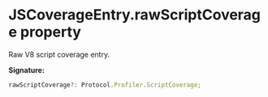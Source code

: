 # JSCoverageEntry.rawScriptCoverage property

Raw V8 script coverage entry.

**Signature:**

```typescript
rawScriptCoverage?: Protocol.Profiler.ScriptCoverage;
```
